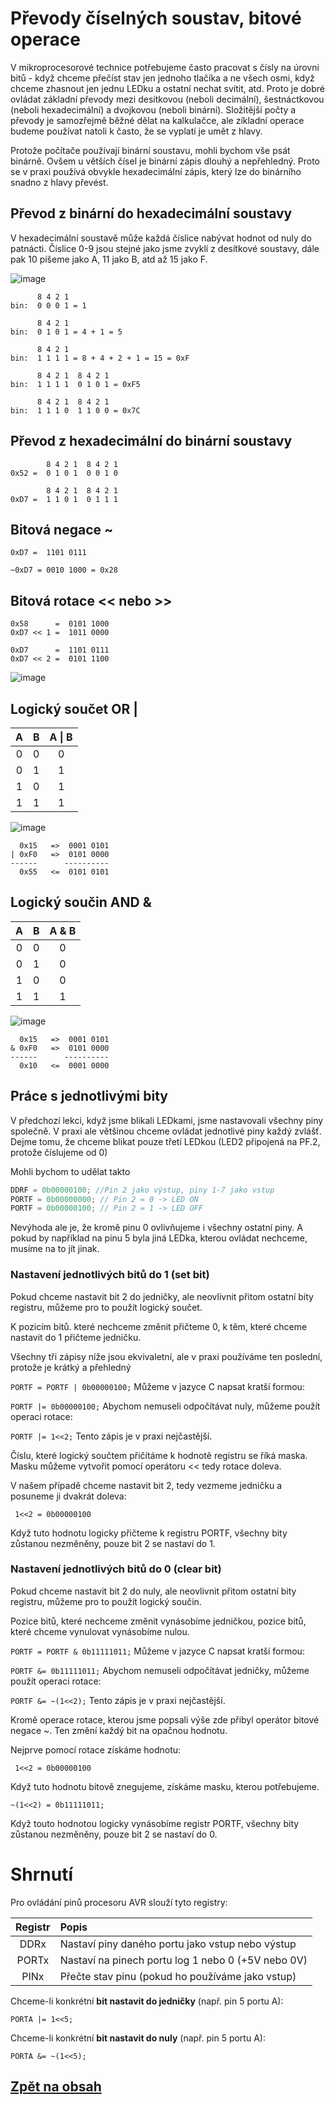 # Převody číselných soustav, bitové operace
V mikroprocesorové technice potřebujeme často pracovat s čísly na úrovni bitů - když chceme přečíst stav jen jednoho tlačíka a ne všech osmi, když chceme zhasnout jen jednu LEDku a ostatní nechat svítit, atd. Proto je dobré ovládat základní převody mezi desítkovou (neboli decimální), šestnáctkovou (neboli hexadecimální) a dvojkovou (neboli binární). Složitější počty a převody je samozřejmě běžné dělat na kalkulačce, ale zíkladní operace budeme používat natoli k často, že se vyplatí je umět z hlavy.

Protože počítače používají binární soustavu, mohli bychom vše psát binárně. Ovšem u větších čísel je binární zápis dlouhý a nepřehledný. Proto se v praxi používá obvykle hexadecimální zápis, který lze do binárního snadno z hlavy převést.

## Převod z binární do hexadecimální soustavy

V hexadecimální soustavě může každá číslice nabývat hodnot od nuly do patnácti. Číslice 0-9 jsou stejné jako jsme zvyklí z desítkové soustavy, dále pak 10 píšeme jako A, 11 jako B, atd až 15 jako F.

![image](https://github.com/user-attachments/assets/382d4031-f81d-41f9-8409-caab575779a9)


```
      8 4 2 1
bin:  0 0 0 1 = 1 
```

```
      8 4 2 1
bin:  0 1 0 1 = 4 + 1 = 5 
```

```
      8 4 2 1
bin:  1 1 1 1 = 8 + 4 + 2 + 1 = 15 = 0xF
```

```
      8 4 2 1  8 4 2 1
bin:  1 1 1 1  0 1 0 1 = 0xF5
```

```
      8 4 2 1  8 4 2 1
bin:  1 1 1 0  1 1 0 0 = 0x7C
```

## Převod z hexadecimální do binární soustavy

```
        8 4 2 1  8 4 2 1
0x52 =  0 1 0 1  0 0 1 0
```

```
        8 4 2 1  8 4 2 1
0xD7 =  1 1 0 1  0 1 1 1
```

## Bitová negace ~

```
0xD7 =  1101 0111

~0xD7 = 0010 1000 = 0x28 
```

## Bitová rotace << nebo >>

```
0x58      =  0101 1000
0xD7 << 1 =  1011 0000
```

```
0xD7      =  1101 0111
0xD7 << 2 =  0101 1100
```

![image](https://github.com/user-attachments/assets/59e0e6ec-3ca1-44f2-bdc5-428ca1057cc1)



## Logický součet OR |

| A   | B   | A \| B | 
|:---:|:---:|:------:| 
| 0   | 0   | 0      | 
| 0   | 1   | 1      | 
| 1   | 0   | 1      | 
| 1   | 1   | 1      | 

![image](https://github.com/user-attachments/assets/46fdfcb4-a01c-49ec-9f11-6813471c3cad)

```
  0x15   =>  0001 0101
| 0xF0   =>  0101 0000
------      ----------
  0x55   <=  0101 0101 
```

## Logický součin AND &

| A   | B   | A & B | 
|:---:|:---:|:-----:| 
| 0   | 0   | 0     | 
| 0   | 1   | 0     | 
| 1   | 0   | 0     | 
| 1   | 1   | 1     | 


![image](https://github.com/user-attachments/assets/78be4130-0ed2-4fa6-be46-073bf29692d8)


```
  0x15   =>  0001 0101
& 0xF0   =>  0101 0000
------      ----------
  0x10   <=  0001 0000 
```

## Práce s jednotlivými bity
V předchozí lekci, když jsme blikali LEDkami, jsme nastavovali všechny piny společně. V praxi ale většinou chceme ovládat jednotlivé piny každý zvlášť.
Dejme tomu, že chceme blikat pouze třetí LEDkou (LED2 připojená na PF.2, protože číslujeme od 0)

Mohli bychom to udělat takto

```c
DDRF = 0b00000100; //Pin 2 jako výstup, piny 1-7 jako vstup
PORTF = 0b00000000; // Pin 2 = 0 -> LED ON
PORTF = 0b00000100; // Pin 2 = 1 -> LED OFF
``` 

Nevýhoda ale je, že kromě pinu 0 ovlivňujeme i všechny ostatní piny. A pokud by například na pinu 5 byla jiná LEDka, kterou ovládat nechceme, musíme na to jít jinak.

### Nastavení jednotlivých bitů do 1 (set bit)

Pokud chceme nastavit bit 2 do jedničky, ale neovlivnit přitom ostatní bity registru, můžeme pro to použít logický součet. 

K pozicím bitů. které nechceme změnit přičteme 0, k těm, které chceme nastavit do 1 přičteme jedničku.

Všechny tři zápisy níže jsou ekvivaletní, ale v praxi používáme ten poslední, protože je krátký a přehledný

``` PORTF = PORTF | 0b00000100; ``` Můžeme v jazyce C napsat kratší formou:

``` PORTF |= 0b00000100; ``` Abychom nemuseli odpočítávat nuly, můžeme použít operaci rotace:

``` PORTF |= 1<<2; ``` Tento zápis je v praxi nejčastější.


Číslu, které logický součtem přičítáme k hodnotě registru se říká maska. Masku můžeme vytvořit pomocí operátoru << tedy rotace doleva. 

V našem případě chceme nastavit bit 2, tedy vezmeme jedničku a posuneme ji dvakrát doleva:

``` 1<<2 = 0b00000100```

Když tuto hodnotu logicky přičteme k registru PORTF, všechny bity zůstanou nezměněny, pouze bit 2 se nastaví do 1.


### Nastavení jednotlivých bitů do 0 (clear bit)

Pokud chceme nastavit bit 2 do nuly, ale neovlivnit přitom ostatní bity registru, můžeme pro to použít logický součin. 

Pozice bitů, které nechceme změnit vynásobíme jedničkou, pozice bitů, které chceme vynulovat vynásobíme nulou.

``` PORTF = PORTF & 0b11111011; ``` Můžeme v jazyce C napsat kratší formou:

``` PORTF &= 0b11111011; ``` Abychom nemuseli odpočítávat jedničky, můžeme použít operaci rotace:

``` PORTF &= ~(1<<2); ``` Tento zápis je v praxi nejčastější.

Kromě operace rotace, kterou jsme popsali výše zde přibyl operátor bitové negace ~. Ten změní každý bit na opačnou hodnotu. 

Nejprve pomocí rotace získáme hodnotu:

``` 1<<2 = 0b00000100``` 

Když tuto hodnotu bitově znegujeme, získáme masku, kterou potřebujeme.

``` ~(1<<2) = 0b11111011; ```

Když touto hodnotou logicky vynásobíme registr PORTF, všechny bity zůstanou nezměněny, pouze bit 2 se nastaví do 0.

# Shrnutí

Pro ovládání pinů procesoru AVR slouží tyto registry:

| Registr | Popis                                              | 
|:-------:| :------------------------------------------------ | 
| DDRx    | Nastaví piny daného portu jako vstup nebo výstup   | 
| PORTx   | Nastaví na pinech portu log 1 nebo 0 (+5V nebo 0V) | 
| PINx    | Přečte stav pinu (pokud ho používáme jako vstup)   | 


Chceme-li konkrétní **bit nastavit do jedničky** (např. pin 5 portu A):

``` PORTA |= 1<<5; ``` 

Chceme-li konkrétní **bit nastavit do nuly** (např. pin 5 portu A):

``` PORTA &= ~(1<<5); ```




## [Zpět na obsah](README.md)
